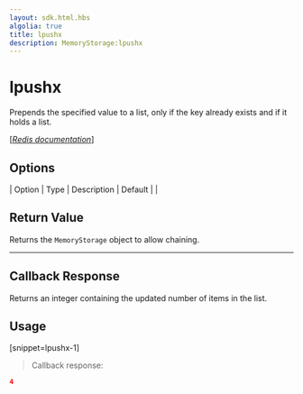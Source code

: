 ```yaml
---
layout: sdk.html.hbs
algolia: true
title: lpushx
description: MemoryStorage:lpushx
---
```


  

# lpushx
Prepends the specified value to a list, only if the key already exists and if it holds a list.

[[_Redis documentation_]](https://redis.io/commands/lpushx)


## Options

| Option | Type | Description | Default |
|
## Return Value

Returns the `MemoryStorage` object to allow chaining.

---

## Callback Response

Returns an integer containing the updated number of items in the list.

## Usage

[snippet=lpushx-1]
> Callback response:

```json
4
```